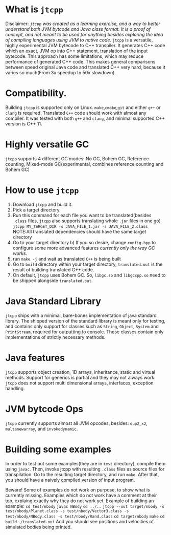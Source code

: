 # What is `jtcpp`
Disclaimer:
*`jtcpp` was created as a learning exercise, and a way to better understand both JVM bytcode and Java class format. It is a proof of concept, and not meant to be used for anything besides exploring the idea of compiling languages using JVM to native code.*
`jtcpp` is a versatile, highly experimental JVM bytecode to C++ transpiler. It generates C++ code which an exact, JVM op into C++ statement, translation of the input bytecode. This approach has some limitations, which may reduce performance of generated C++ code. This makes general comparisons between speed original Java code and translated C++ very hard, because it varies so much(From 3x speedup to 50x slowdown).
# Compatibility.
Building `jtcpp` is supported only on Linux. `make`,`cmake`,`git` and either `g++` or `clang` is required.
Translated `C++` code should work with almost any compiler. It was tested with both `g++` and `clang`, and minimal supported C++ version is C++ 11. 
# Highly versatile GC
`jtcpp` supports 4 different GC modes: No GC, Bohem GC, Reference counting, Mixed-mode GC(experimental, combines reference counting and Bohem GC)
# How to use `jtcpp`
1. Download `jtcpp` and build it.
2. Pick a target directory.
3. Run this command for each file you want to be translated(besides `.class` files, `jtcpp` also supports translating whole `.jar` files in one go)
`jtcpp MY_TARGET_DIR -s JAVA_FILE_1.jar -s JAVA_FILE_2.class`
NOTE:All translated dependencies should have the same target directory
4. Go to your target directory
    b) If you so desire, change `config.hpp` to configure some more advanced features *currently only the way GC works*.
5. run `make -j` and wait as translated `C++` is being built
6. Go to `build` directory within your target directory, `translated.out` is the result of building translated C++ code.
7. On default, `jtcpp` uses Bohem GC. So, `libgc.so` and `libgccpp.so` need to be shipped alongside `translated.out`.
# Java Standard Library
`jtcpp` ships with a minimal, bare-bones implementation of java standard library. The shipped version of the standard library is meant only for testing, and contains only support for classes such as `String`, `Object`, `System` and `PrintStream`, required for outputting to console. Those classes contain only implementations of strictly necessary methods.
# Java features
`jtcpp` supports object creation, 1D arrays, inheritance, static and virtual methods. Support for generics is partial and they may not always work.
`jtcpp` does not support multi dimensional arrays, interfaces, exception handling.
# JVM bytcode Ops 
`jtcpp` currently supports almost all JVM opcodes, besides: `dup2_x2`, `multanewarray`, and `invokedynamic`.
# Building some examples
In order to test out some examples(they are in `test` directory), compile them using `javac`.  Then, invoke jtcpp with resulting `.class` files as source files for transpilation. Go to the resulting target directory, and run `make`.
After that, you should have a naively compiled version of input program. 

Beware! Some of examples do not work on purpose, to show what is currently missing. Examples which do not work have a comment at their top, explaing exactly why they do not work yet.
Example of building an example:
`cd test/nbody`
`javac NBody`
`cd ../..`
`jtcpp --out target/nbody -s test/nbody/Planet.class -s test/nbody/Vector3.class -s test/nbody/NBody.class -s test/nbody/Rand.class`
`cd target/nbody`
`make`
`cd build`
`./translated.out`
And you should see positions and velocities of simulated bodies being printed.

